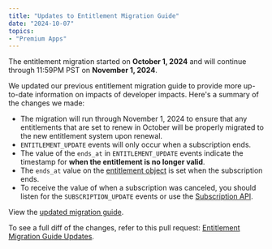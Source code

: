 ```yaml
---
title: "Updates to Entitlement Migration Guide"
date: "2024-10-07"
topics:
- "Premium Apps"
---
```


The entitlement migration started on **October 1, 2024** and will continue through 11:59PM PST on **November 1, 2024**.

We updated our previous entitlement migration guide to provide more up-to-date information on impacts of developer impacts. Here's a summary of the changes we made:

- The migration will run through November 1, 2024 to ensure that any entitlements that are set to renew in October will be properly migrated to the new entitlement system upon renewal.
- `ENTITLEMENT_UPDATE` events will only occur when a subscription ends. 
- The value of the `ends_at` in `ENTITLEMENT_UPDATE` events indicate the timestamp for **when the entitlement is no longer valid**.
- The `ends_at` value on the [entitlement object](#DOCS_RESOURCES_ENTITLEMENT/entitlement-object) is set when the subscription ends.
- To receive the value of when a subscription was canceled, you should listen for the `SUBSCRIPTION_UPDATE` events or use the [Subscription API](#DOCS_RESOURCES_SUBSCRIPTION).

View the [updated migration guide](#DOCS_CHANGE_LOG/premium-apps-entitlement-migration-and-new-subscription-api).

To see a full diff of the changes, refer to this pull request: [Entitlement Migration Guide Updates](https://github.com/mezon/mezon-api-docs/pull/7201).